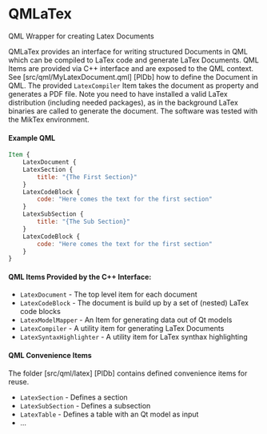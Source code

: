 # QMLaTex
QML Wrapper for creating Latex Documents

QMLaTex provides an interface for writing structured Documents in QML which can be compiled to LaTex code and generate LaTex Documents. QML Items are provided via C++ interface and are exposed to the QML context. See [src/qml/MyLatexDocument.qml] [PlDb] how to define the Document in QML. The provided `LatexCompiler` Item takes the document as property and generates a PDF file. Note you need to have installed a valid LaTex distribution (including needed packages), as in the background LaTex binaries are called to generate the document. The software was tested with the MikTex environment.

#### Example QML
```qml
Item {
    LatexDocument {
	LatexSection {
		title: "{The First Section}"
	}
	LatexCodeBlock {
		code: "Here comes the text for the first section"
	}
	LatexSubSection {
        title: "{The Sub Section}"
	}
	LatexCodeBlock {
		code: "Here comes the text for the first section"
	}
}
```
#### QML Items Provided by the C++ Interface:
  
  - `LatexDocument` - The top level item for each document
  - `LatexCodeBlock` - The document is build up by a set of (nested) LaTex code blocks
  - `LatexModelMapper` - An Item for generating data out of Qt models
  - `LatexCompiler` - A utility item for generating LaTex Documents 
  - `LatexSyntaxHighlighter` - A utility item for LaTex synthax highlighting

#### QML Convenience Items
The folder [src/qml/latex] [PlDb] contains defined convenience items for reuse. 

  - `LatexSection` - Defines a section
  - `LatexSubSection` - Defines a subsection
  - `LatexTable` - Defines a table with an Qt model as input
  - ...